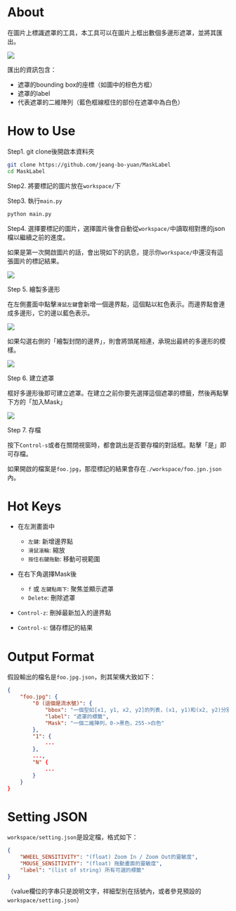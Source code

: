 # About

在圖片上標識遮罩的工具，本工具可以在圖片上框出數個多邊形遮罩，並將其匯出。

![](doc/demo.png)

匯出的資訊包含：
- 遮罩的bounding box的座標（如圖中的棕色方框）
- 遮罩的label
- 代表遮罩的二維陣列（藍色框線框住的部份在遮罩中為白色）

# How to Use

Step1. git clone後開啟本資料夾

```sh
git clone https://github.com/jeang-bo-yuan/MaskLabel
cd MaskLabel
```

Step2. 將要標記的圖片放在`workspace/`下

Step3. 執行`main.py`

```sh
python main.py
```

Step4. 選擇要標記的圖片，選擇圖片後會自動從`workspace/`中讀取相對應的json檔以繼續之前的進度。

如果是第一次開啟圖片的話，會出現如下的訊息，提示你`workspace/`中還沒有這張圖片的標記結果。

![](doc/first_open.png)

Step 5. 繪製多邊形

在左側畫面中點擊`滑鼠左鍵`會新增一個邊界點，這個點以紅色表示。而邊界點會連成多邊形，它的邊以藍色表示。

![](doc/polygon_demo.png)

如果勾選右側的「繪製封閉的邊界」，則會將頭尾相連，承現出最終的多邊形的模樣。

![](doc/polygon_close_demo.png)

Step 6. 建立遮罩

框好多邊形後即可建立遮罩。在建立之前你要先選擇這個遮罩的標籤，然後再點擊下方的「加入Mask」

![](doc/add_mask.png)

Step 7. 存檔

按下`Control-s`或者在關閉視窗時，都會跳出是否要存檔的對話框。點擊「是」即可存檔。

如果開啟的檔案是`foo.jpg`，那麼標記的結果會存在`./workspace/foo.jpn.json`內。


# Hot Keys

- 在左測畫面中
    - `左鍵`: 新增邊界點
    - `滑鼠滾輪`: 縮放
    - `按住右鍵拖動`: 移動可視範圍

- 在右下角選擇Mask後
    - `f` 或 `左鍵點兩下`: 聚焦並顯示遮罩
    - `Delete`: 刪除遮罩

- `Control-z`: 刪掉最新加入的邊界點
- `Control-s`: 儲存標記的結果


# Output Format

假設輸出的檔名是`foo.jpg.json`，則其架構大致如下：

```json
{
    "foo.jpg": {
        "0 (這個是流水號)": {
            "bbox": "一個型如[x1, y1, x2, y2]的列表，(x1, y1)和(x2, y2)分別代表bounding box的左上和右下角",
            "label": "遮罩的標籤",
            "Mask": "一個二維陣列，0->黑色，255->白色"
        },
        "1": {
            ...
        },
        ...,
        "N" {
            ...
        }
    }
}
```

# Setting JSON

`workspace/setting.json`是設定檔，格式如下：

```json
{
    "WHEEL_SENSITIVITY": "(float) Zoom In / Zoom Out的靈敏度",
    "MOUSE_SENSITIVITY": "(float) 拖動畫面的靈敏度",
    "label": "(list of string) 所有可選的標籤"
}
```

（value欄位的字串只是說明文字，祥細型別在括號內，或者參見預設的`workspace/setting.json`）